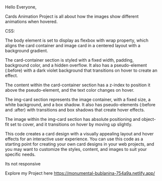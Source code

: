 Hello Everyone,

Cards Animation Project is all about how the images show different animations when hovered.


CSS:

The body element is set to display as flexbox with wrap property, which aligns the card container and image card in a centered layout with a background gradient.

The card-container section is styled with a fixed width, padding, background color, and a hidden overflow. It also has a pseudo-element (:before) with a dark violet background that transitions on hover to create an effect.

The content within the card-container section has a z-index to position it above the pseudo-element, and the text color changes on hover.

The img-card section represents the image container, with a fixed size, a white background, and a box shadow. It also has pseudo-elements (:before and :after) with transitions and box shadows that create hover effects.

The image within the img-card section has absolute positioning and object-fit set to cover, and it transitions on hover by moving up slightly.

This code creates a card design with a visually appealing layout and hover effects for an interactive user experience. You can use this code as a starting point for creating your own card designs in your web projects, and you may want to customize the styles, content, and images to suit your specific needs.

Its not responsive 

Explore my Project here
https://monumental-bublanina-754a9a.netlify.app/

